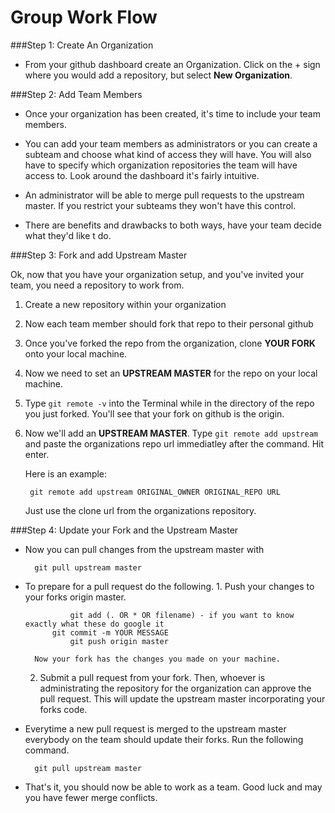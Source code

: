 Group Work Flow
===============
###Step 1: Create An Organization
- From your github dashboard create an Organization. Click on the + sign where you would add a repository, but select **New Organization**.

###Step 2: Add Team Members
- Once your organization has been created, it's time to include your team members. 

- You can add your team members as administrators or you can create a subteam and choose what kind of access they will have. You will also have to specify which organization repositories the team will have access to. Look around the dashboard it's fairly intuitive.

- An administrator will be able to merge pull requests to the upstream master. If you restrict your subteams they won't have this control.

- There are benefits and drawbacks to both ways, have your team decide what they'd like t do.

###Step 3: Fork and add Upstream Master

Ok, now that you have your organization setup, and you've invited your team, you need a repository to work from. 

1. Create a new repository within your organization

2. Now each team member should fork that repo to their personal github

3. Once you've forked the repo from the organization, clone **YOUR FORK** onto your local machine.

4. Now we need to set an **UPSTREAM MASTER** for the repo on your local machine.

5. Type ```git remote -v``` into the Terminal while in the directory of the repo you just forked. You'll see that your fork on github is the origin.

6. Now we'll add an **UPSTREAM MASTER**. Type ```git remote add upstream``` and paste the organizations repo url immediatley after the command. Hit enter.

	Here is an example: 
	
		git remote add upstream ORIGINAL_OWNER ORIGINAL_REPO URL

	Just use the clone url from the organizations repository.

###Step 4: Update your Fork and the Upstream Master

- Now you can pull changes from the upstream master with 

		git pull upstream master
        
- To prepare for a pull request do the following.
		1. Push your changes to your forks origin master.

				git add (. OR * OR filename) - if you want to know exactly what these do google it
            git commit -m YOUR MESSAGE
				git push origin master
        
   		Now your fork has the changes you made on your machine.
    2. Submit a pull request from your fork. Then, whoever is administrating the repository for the organization can approve the pull request. This will update the upstream master incorporating your forks code.
   
- Everytime a new pull request is merged to the upstream master everybody on the team should update their forks. Run the following command.

		git pull upstream master

- That's it, you should now be able to work as a team. Good luck and may you have fewer merge conflicts.
